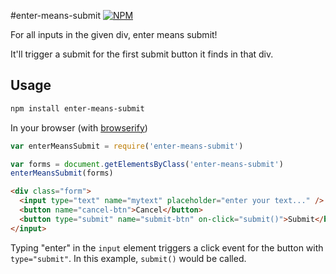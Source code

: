 #enter-means-submit
[![NPM](https://nodei.co/npm/enter-means-submit.png)](https://nodei.co/npm/enter-means-submit/)

For all inputs in the given div, enter means submit!

It'll trigger a submit for the first submit button it finds in that div.

## Usage

```bash
npm install enter-means-submit
```

In your browser (with <a href="https://github.com/substack/node-browserify">browserify</a>)

```js
var enterMeansSubmit = require('enter-means-submit')

var forms = document.getElementsByClass('enter-means-submit')
enterMeansSubmit(forms)
```

```html
<div class="form">
  <input type="text" name="mytext" placeholder="enter your text..." />
  <button name="cancel-btn">Cancel</button>
  <button type="submit" name="submit-btn" on-click="submit()">Submit</button>
</input>
```

Typing "enter" in the ```input``` element triggers a click event for the button with ```type="submit"```. In this example, ```submit()``` would be called.






